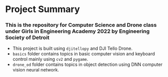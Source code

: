 <h1>Project Summary</h1>

<h3>This is the repository for Computer Science and Drone class under Girls in Engineering Academy 2022 by Engineering Society of Detroit</h3>


* This project is built using `djitellopy` and DJI Tello Drone.
* `basics` folder contains topics in basic computer vision and keyboard control mainly using `cv2` and `pygame`.
* `drone_od` folder contains topics in object detection using DNN computer vision neural network.
